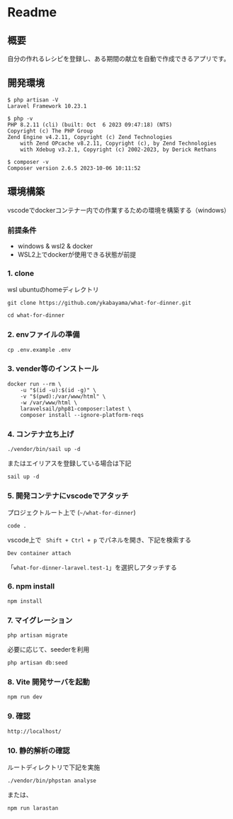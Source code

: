 # Readme

## 概要

自分の作れるレシピを登録し、ある期間の献立を自動で作成できるアプリです。

## 開発環境

```
$ php artisan -V
Laravel Framework 10.23.1

$ php -v
PHP 8.2.11 (cli) (built: Oct  6 2023 09:47:18) (NTS)
Copyright (c) The PHP Group
Zend Engine v4.2.11, Copyright (c) Zend Technologies
    with Zend OPcache v8.2.11, Copyright (c), by Zend Technologies
    with Xdebug v3.2.1, Copyright (c) 2002-2023, by Derick Rethans

$ composer -v
Composer version 2.6.5 2023-10-06 10:11:52
```
## 環境構築

vscodeでdockerコンテナー内での作業するための環境を構築する（windows）

### 前提条件

- windows & wsl2 & docker
- WSL2上でdockerが使用できる状態が前提

### 1. clone

wsl ubuntuのhomeディレクトリ

```
git clone https://github.com/ykabayama/what-for-dinner.git
```

```
cd what-for-dinner
```

### 2. envファイルの準備

```
cp .env.example .env
```

### 3. vender等のインストール

```
docker run --rm \
    -u "$(id -u):$(id -g)" \
    -v "$(pwd):/var/www/html" \
    -w /var/www/html \
    laravelsail/php81-composer:latest \
    composer install --ignore-platform-reqs
```

### 4. コンテナ立ち上げ

```
./vendor/bin/sail up -d
```

またはエイリアスを登録している場合は下記
```
sail up -d
```

### 5. 開発コンテナにvscodeでアタッチ

プロジェクトルート上で (`~/what-for-dinner`)

```
code .
```

vscode上で ` Shift + Ctrl + p` でパネルを開き、下記を検索する
```
Dev container attach
```

「`what-for-dinner-laravel.test-1`」を選択しアタッチする

### 6. npm install

```
npm install
```

### 7. マイグレーション

```
php artisan migrate
```

必要に応じて、seederを利用

```
php artisan db:seed
```

### 8. Vite 開発サーバを起動

```
npm run dev
```

### 9. 確認

```
http://localhost/
```

### 10. 静的解析の確認

ルートディレクトリで下記を実施
```
./vendor/bin/phpstan analyse
```
または、
```
npm run larastan
```